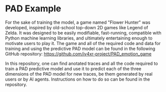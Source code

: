 # PAD Example

For the sake of training the model, a game named "Flower Hunter" was developed, inspired by old-school top-down 2D games like Legend of Zelda. It was designed to be easily modifiable, fast-running, compatible with Python machine learning libraries, and ultimately entertaining enough to motivate users to play it. The game and all of the required code and data for training and using the predictive PAD model can be found in the following GitHub repository: https://github.com/iv4xr-project/PAD_emotion_game

In this repository, one can find anotated traces and all the code required to train a PAD predictive model and use it to predict each of the three dimensions of the PAD model for new traces, be them generated by real users or by AI agents. Instructions on how to do so can be found in the repository.

